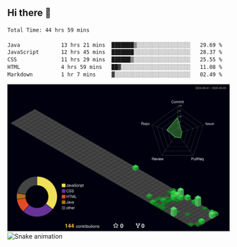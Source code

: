 ## Hi there 👋

<!--
**CereenaG/CereenaG** is a ✨ _special_ ✨ repository because its `README.md` (this file) appears on your GitHub profile.

Here are some ideas to get you started:

- 🔭 I’m currently working on ...
- 🌱 I’m currently learning ...
- 👯 I’m looking to collaborate on ...
- 🤔 I’m looking for help with ...
- 💬 Ask me about ...
- 📫 How to reach me: ...
- 😄 Pronouns: ...
- ⚡ Fun fact: ...

 🌱I'm currently learning Java for backend development along with frontend technologies.-->
 
<!--START_SECTION:waka-->

```txt
Total Time: 44 hrs 59 mins

Java             13 hrs 21 mins  ███████▒░░░░░░░░░░░░░░░░░   29.69 %
JavaScript       12 hrs 45 mins  ███████░░░░░░░░░░░░░░░░░░   28.37 %
CSS              11 hrs 29 mins  ██████▒░░░░░░░░░░░░░░░░░░   25.55 %
HTML             4 hrs 59 mins   ██▓░░░░░░░░░░░░░░░░░░░░░░   11.08 %
Markdown         1 hr 7 mins     ▓░░░░░░░░░░░░░░░░░░░░░░░░   02.49 %
```

<!--END_SECTION:waka-->
![](./profile-3d-contrib/profile-night-green.svg)
![Snake animation](https://github.com/CereenaGE/CereenaG/blob/output/snake.gif)
